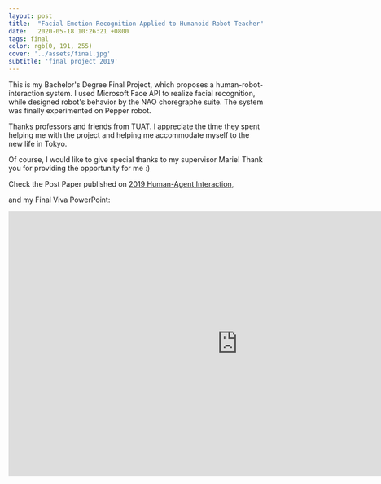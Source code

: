 ```yaml
---
layout: post
title:  "Facial Emotion Recognition Applied to Humanoid Robot Teacher"
date:   2020-05-18 10:26:21 +0800
tags: final
color: rgb(0, 191, 255)
cover: '../assets/final.jpg'
subtitle: 'final project 2019'
---
```


<p>This is my Bachelor's Degree Final Project, which proposes a human-robot-interaction system. I used Microsoft Face API to realize facial recognition, while designed robot's behavior by the NAO choregraphe suite. The system was finally experimented on Pepper robot.</p>
<p>Thanks professors and friends from TUAT. I appreciate the time they spent helping me with the project and helping me accommodate myself to the new life in Tokyo.</p>
<p>Of course, I would like to give special thanks to my supervisor Marie! Thank you for providing the opportunity for me :)</p>

Check the Post Paper published on <a href="https://dl.acm.org/doi/10.1145/3349537.3352764" target="_blank">2019 Human-Agent Interaction</a>,<br />

and my Final Viva PowerPoint:

<iframe src="https://docs.zoho.com/embed/4yiuf864b29dc7f274f58849557d874d59514" scrolling="no" width="900" height="520" frameborder="0"></iframe>